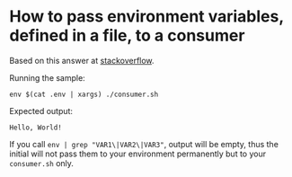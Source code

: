 # How to pass environment variables, defined in a file, to a consumer

Based on this answer at [stackoverflow](https://stackoverflow.com/a/20909045/90800).

Running the sample:

```
env $(cat .env | xargs) ./consumer.sh
```

Expected output:

```
Hello, World!
```

If you call `env | grep "VAR1\|VAR2\|VAR3"`, output will be empty, thus the initial will not pass them to your environment permanently but to your `consumer.sh` only.
